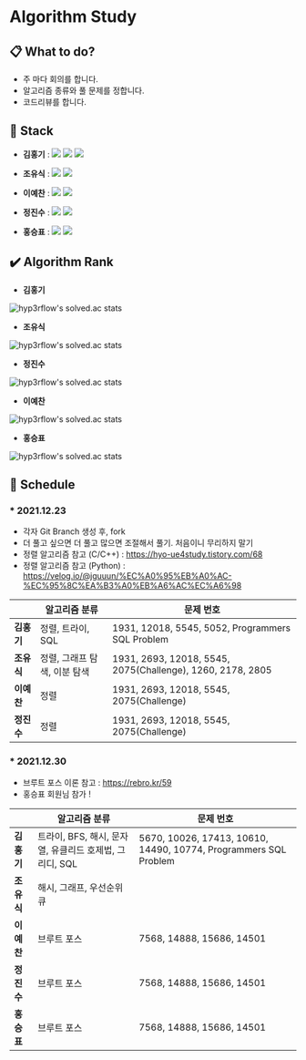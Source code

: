 # Algorithm Study

## 📋 What to do?

* 주 마다 회의를 합니다.
* 알고리즘 종류와 풀 문제를 정합니다.
* 코드리뷰를 합니다.

## 🔨 Stack

* **김홍기** : <img src="https://img.shields.io/badge/C/C++-00599C?style=flat-square&logo=C++&logoColor=white"/> <img src="https://img.shields.io/badge/Visual Studio-5C2D91?style=flat-square&logo=Visual Studio&logoColor=white"/> <img src="https://img.shields.io/badge/MySQL-4479A1?style=flat-square&logo=MySQL&logoColor=white"/>

* **조유식** : <img src="https://img.shields.io/badge/C/C++-00599C?style=flat-square&logo=C++&logoColor=white"/> <img src="https://img.shields.io/badge/Visual Studio-5C2D91?style=flat-square&logo=Visual Studio&logoColor=white"/>

* **이예찬** : <img src="https://img.shields.io/badge/C/C++-00599C?style=flat-square&logo=C++&logoColor=white"/> <img src="https://img.shields.io/badge/Visual Studio-5C2D91?style=flat-square&logo=Visual Studio&logoColor=white"/>

* **정진수** : <img src="https://img.shields.io/badge/Python-000000C?style=flat-square&logo=Python&logoColor=white"/> <img src="https://img.shields.io/badge/Visual Studio Code-007ACC?style=flat-square&logo=Visual Studio Code&logoColor=white"/>

* **홍승표** : <img src="https://img.shields.io/badge/JavaScript-F7DF1E?style=flat-square&logo=JavaScript&logoColor=white"/> <img src="https://img.shields.io/badge/Visual Studio Code-007ACC?style=flat-square&logo=Visual Studio Code&logoColor=white"/>

## ✔️ Algorithm Rank
* **김홍기**

![hyp3rflow's solved.ac stats](https://github-readme-solvedac.hyp3rflow.vercel.app/api/?handle=rlaghdrl333)

* **조유식**

![hyp3rflow's solved.ac stats](https://github-readme-solvedac.hyp3rflow.vercel.app/api/?handle=whdbtlr12)

* **정진수**

![hyp3rflow's solved.ac stats](https://github-readme-solvedac.hyp3rflow.vercel.app/api/?handle=wlstkd5129)

* **이예찬**

![hyp3rflow's solved.ac stats](https://github-readme-solvedac.hyp3rflow.vercel.app/api/?handle=2praisehim)

* **홍승표**

![hyp3rflow's solved.ac stats](https://github-readme-solvedac.hyp3rflow.vercel.app/api/?handle=tmdvy11)


## 📌 **Schedule**

### * 2021.12.23

* 각자 Git Branch 생성 후, fork
* 더 풀고 싶으면 더 풀고 많으면 조절해서 풀기. 처음이니 무리하지 말기
* 정렬 알고리즘 참고 (C/C++) : https://hyo-ue4study.tistory.com/68
* 정렬 알고리즘 참고 (Python) :  https://velog.io/@jguuun/%EC%A0%95%EB%A0%AC-%EC%95%8C%EA%B3%A0%EB%A6%AC%EC%A6%98

||알고리즘 분류|문제 번호|
|------|---|---|
|**김홍기**|정렬, 트라이, SQL|1931, 12018, 5545, 5052, Programmers SQL Problem|
|**조유식**|정렬, 그래프 탐색, 이분 탐색|1931, 2693, 12018, 5545, 2075(Challenge), 1260, 2178, 2805|
|**이예찬**|정렬|1931, 2693, 12018, 5545, 2075(Challenge)|
|**정진수**|정렬|1931, 2693, 12018, 5545, 2075(Challenge)|


### * 2021.12.30

* 브루트 포스 이론 참고 : https://rebro.kr/59
* 홍승표 회원님 참가 !

||알고리즘 분류|문제 번호|
|------|---|---|
|**김홍기**|트라이, BFS, 해시, 문자열, 유클리드 호제법, 그리디, SQL|5670, 10026, 17413, 10610, 14490, 10774, Programmers SQL Problem|
|**조유식**|해시, 그래프, 우선순위 큐||
|**이예찬**|브루트 포스|7568, 14888, 15686, 14501|
|**정진수**|브루트 포스|7568, 14888, 15686, 14501|
|**홍승표**|브루트 포스|7568, 14888, 15686, 14501|
